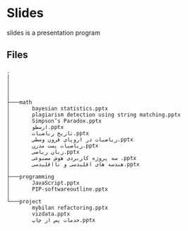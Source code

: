# Slides
 slides is a presentation program


## Files

    .
    │ 
    │ 
    │ 
    │ 
    ├───math
    │       bayesian statistics.pptx
    │       plagiarism detection using string matching.pptx
    │       Simpson’s Paradox.pptx
    │       ارسطو.pptx
    │       تاریخ ریاضیات.pptx
    │       رياضيات در اروپاي قرون وسطي.pptx
    │       ریاضیات پست مدرن.pptx
    │       زبان ریاضی.pptx
    │       سه پروژه کاربردی هوش مصنوعی .pptx
    │       هندسه های اقلیدسی و نااقلیدسی.pptx
    │
    ├───programming
    │       JavaScript.pptx
    │       PIP-softwareoutline.pptx
    │
    └───project
            mybilan refactoring.pptx
            vizdata.pptx
            خدمات پس از چاپ.pptx

